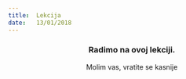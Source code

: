 ```yaml
---
title:  Lekcija
date:   13/01/2018
---
```


### <center>Radimo na ovoj lekciji.</center>
<center>Molim vas, vratite se kasnije</center>
